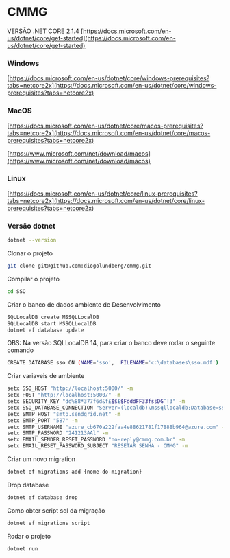 # CMMG

VERSÃO .NET CORE 2.1.4
[https://docs.microsoft.com/en-us/dotnet/core/get-started](https://docs.microsoft.com/en-us/dotnet/core/get-started)

### Windows

[https://docs.microsoft.com/en-us/dotnet/core/windows-prerequisites?tabs=netcore2x](https://docs.microsoft.com/en-us/dotnet/core/windows-prerequisites?tabs=netcore2x)

### MacOS

[https://docs.microsoft.com/en-us/dotnet/core/macos-prerequisites?tabs=netcore2x](https://docs.microsoft.com/en-us/dotnet/core/macos-prerequisites?tabs=netcore2x)

[https://www.microsoft.com/net/download/macos](https://www.microsoft.com/net/download/macos)

### Linux

[https://docs.microsoft.com/en-us/dotnet/core/linux-prerequisites?tabs=netcore2x](https://docs.microsoft.com/en-us/dotnet/core/linux-prerequisites?tabs=netcore2x)


### Versão dotnet
```bash
dotnet --version
```

Clonar o projeto

```bash
git clone git@github.com:diogolundberg/cmmg.git
```

Compilar o projeto

```bash
cd SSO
```

Criar o banco de dados ambiente de Desenvolvimento
```bash
SQLLocalDB create MSSQLLocalDB 
SQLLocalDB start MSSQLLocalDB 
dotnet ef database update
```

OBS: Na versão SQLLocalDB 14, para criar o banco deve rodar o seguinte comando
```bash
CREATE DATABASE sso ON (NAME='sso',  FILENAME='c:\databases\sso.mdf')
```

Criar variaveis de ambiente
```bash
setx SSO_HOST "http://localhost:5000/" -m
setx HOST "http://localhost:5000/" -m
setx SECURITY_KEY "dd%88*377f6d&f£$$£$FdddFF33fssDG^!3" -m
setx SSO_DATABASE_CONNECTION "Server=(localdb)\mssqllocaldb;Database=sso;" -m
setx SMTP_HOST "smtp.sendgrid.net" -m
setx SMTP_PORT "587" -m
setx SMTP_USERNAME "azure_cb670a222faa4e88621781f17888b964@azure.com" -m
setx SMTP_PASSWORD "241213AAl" -m
setx EMAIL_SENDER_RESET_PASSWORD "no-reply@cmmg.com.br" -m
setx EMAIL_RESET_PASSWORD_SUBJECT "RESETAR SENHA - CMMG" -m
```

Criar um novo migration
```bash
dotnet ef migrations add {nome-do-migration}
```

Drop database
```bash
dotnet ef database drop
```

Como obter script sql da migração
```bash
dotnet ef migrations script
```

Rodar o projeto
```bash
dotnet run
```
